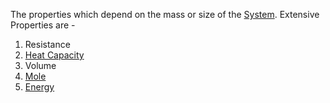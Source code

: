The properties which depend on the mass or size of the [System](Jee/Chemistry/Thermodynamics/System%20And%20Surroundings.md).
Extensive Properties are -
1. Resistance
2. [Heat Capacity](../../Physics/Calorimetary/Heat%20Capacity.md) 
3. Volume 
4. [Mole](../Mole%20Concept/Mole.md)
5. [Energy](Jee/Chemistry/Thermodynamics/Energy.md) 